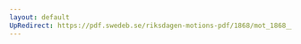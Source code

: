 ```yaml
---
layout: default
UpRedirect: https://pdf.swedeb.se/riksdagen-motions-pdf/1868/mot_1868__ak__00028.pdf
---
```

